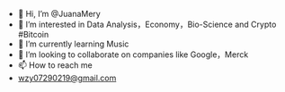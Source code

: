 - 👋 Hi, I’m @JuanaMery
- 👀 I’m interested in Data Analysis，Economy，Bio-Science and Crypto #Bitcoin
- 🌱 I’m currently learning Music
- 💞️ I’m looking to collaborate on companies like Google，Merck
- 📫 How to reach me
- wzy07290219@gmail.com

<!---
JuanaMery/JuanaMery is a ✨ special ✨ repository because its `README.md` (this file) appears on your GitHub profile.
You can click the Preview link to take a look at your changes.
--->
